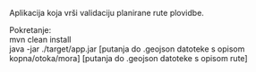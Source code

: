 Aplikacija koja vrši validaciju planirane rute plovidbe.

Pokretanje: <br>
mvn clean install <br> 
java -jar ./target/app.jar [putanja do .geojson datoteke s opisom kopna/otoka/mora] [putanja do .geojson datoteke s opisom rute]
